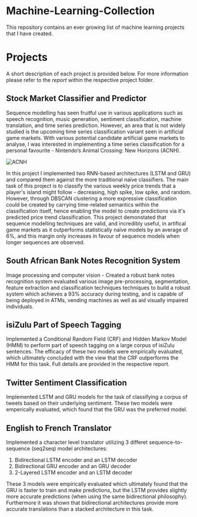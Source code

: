 # Machine-Learning-Collection
This repository contains an ever growing list of machine learning projects that I have created.

# Projects
A short description of each project is provided below. For more information please refer to the _report_ within the respective project folder.

## Stock Market Classifier and Predictor
Sequence modelling has seen fruitful use in various applications such as speech recognition, music generation, sentiment classification, machine translation, and time series prediction. However, an area that is not widely studied is the upcoming time series classification variant seen in artificial game markets. With various potential candidate artificial game markets to analyse, I was interested in implementing a time series classification for a personal favourite - Nintendo’s Animal Crossing: New Horizons (ACNH).

![ACNH](https://user-images.githubusercontent.com/71750671/182713835-4de2805c-906b-4e0f-8102-54f146857693.jpg)

In this project I implemented two RNN-based architectures (LSTM and GRU) and compared them against the more traditional naïve classifiers. The main task of this project is to classify the various weekly price trends that a player's island might follow - decreasing, high spike, low spike, and random. However, through DBSCAN clustering a more expressive classification could be created by carrying time-related semantics within the classification itself, hence enabling the model to create predictions via it's predicted price trend classification.
This project demonstated that sequence modelling techniques are valid, and incredibly useful, in artifical game markets as it outperforms statistically naïve models by an average of 6%, and this margin only increases in favour of sequence models when longer sequences are observed.

## South African Bank Notes Recognition System
Image processing and computer vision - Created a robust bank notes recognition system evaluated various image pre-processing, segmentation, feature extraction and classification techniques techniques to build a robust system which achieves a 93% accuracy during testing, and is capable of being deployed in ATMs, vending machines as well as aid visually impaired  individuals.

## isiZulu Part of Speech Tagging
Implemented a Conditional Random Field (CRF) and Hidden Markov Model (HMM) to perform part of speech tagging on a large corpus of isiZulu sentences. The efficacy of these two models were empirically evaluated, which ultimately concluded with the view that the CRF outperforms the HMM for this task. Full details are provided in the respective report.

## Twitter Sentiment Classification
Implemented LSTM and GRU models for the task of classifying a corpus of tweets based on their underlying sentiment. These two models were emperically evaluated, which found that the GRU was the preferred model.

## English to French Translator
Implemented a character level translator utilizing 3 differet sequence-to-sequence (seq2seq) model architectures:

1. Bidirectional LSTM encoder and an LSTM decoder
2. Bidirectional GRU encoder and an GRU decoder
3. 2-Layered LSTM encoder and an LSTM decoder

These 3 models were empirically evaluated which ultimately found that the GRU is faster to train and make predictions, but the LSTM provides slightly more accurate predictions (when using the same bidirectional philosophy). Furthermore it was shown that bidirectional architectures provide more accurate translations than
a stacked architecture in this task.
